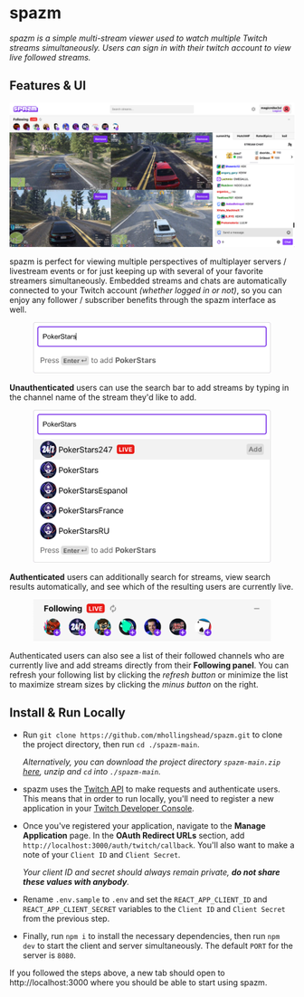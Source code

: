 
# spazm

*spazm is a simple multi-stream viewer used to watch multiple Twitch streams simultaneously. Users can sign in with their twitch account to view live followed streams.*
  

## Features & UI

![UI](./public/spazm-ui.png)

spazm is perfect for viewing multiple perspectives of multiplayer servers / livestream events or for just keeping up with several of your favorite streamers simultaneously.  Embedded streams and chats are automatically connected to your Twitch account *(whether logged in or not)*, so you can enjoy any follower / subscriber benefits through the spazm interface as well. 

<div align="center"><img src="./public/spazm-ui-search-noauth.png" width="420" /></div>   
  
**Unauthenticated** users can use the search bar to add streams by typing in the channel name of the stream they'd like to add. 

<div align="center"><img src="./public/spazm-ui-search-auth.png" width="420" /></div>   
  
**Authenticated** users can additionally search for streams, view search results automatically, and see which of the resulting users are currently live. 

<div align="center"><img src="./public/spazm-ui-following.png" width="420" /></div>   
  
Authenticated users can also see a list of their followed channels who are currently live and add streams directly from their **Following panel**. You can refresh your following list by clicking the *refresh button* or minimize the list to maximize stream sizes by clicking the *minus button* on the right.

## Install & Run Locally

* Run `git clone https://github.com/mhollingshead/spazm.git` to clone the project directory, then run `cd ./spazm-main`. 

  *Alternatively, you can download the project directory `spazm-main.zip`  [here](https://github.com/mhollingshead/spazm/archive/refs/heads/main.zip), unzip and `cd` into `./spazm-main`.*

* spazm uses the [Twitch API](https://dev.twitch.tv/docs/api) to make requests and authenticate users. This means that in order to run locally, you'll need to register a new application in your [Twitch Developer Console](https://dev.twitch.tv/). 

* Once you've registered your application, navigate to the **Manage Application** page. In the **OAuth Redirect URLs** section, add `http://localhost:3000/auth/twitch/callback`. You'll also want to make a note of your `Client ID` and `Client Secret`. 

	*Your client ID and secret should always remain private, **do not share these values with anybody**.*

* Rename `.env.sample` to `.env` and set the `REACT_APP_CLIENT_ID` and `REACT_APP_CLIENT_SECRET` variables to the `Client ID` and `Client Secret` from the previous step.

* Finally, run `npm i` to install the necessary dependencies, then run `npm dev` to start the client and server simultaneously. The default `PORT` for the server is `8080`.

If you followed the steps above, a new tab should open to http://localhost:3000 where you should be able to start using spazm.